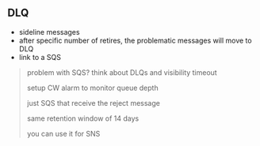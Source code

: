 ## DLQ

* sideline messages
* after specific number of retires, the problematic messages will move to DLQ
* link to a SQS

> problem with SQS? think about DLQs and visibility timeout
> 
> setup CW alarm to monitor queue depth
>
> just SQS that receive the reject message
>
> same retention window of 14 days
>
> you can use it for SNS